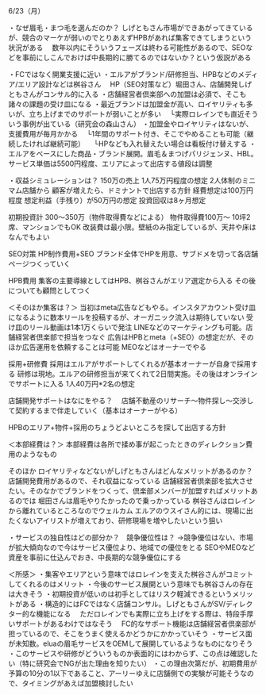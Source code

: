 6/23（月）

・なぜ眉毛・まつ毛を選んだのか？
しげともさん市場ができあがってきているが、競合のマーケが弱いのでとりあえずHPBがあれば集客できてしまうという状況がある
　数年以内にそういうフェーズは終わる可能性があるので、SEOなどを事前にしこんでおけば中長期的に勝てるのではないか？という仮説がある

・FCではなく開業支援に近い
・エルアがブランド/研修担当、HPBなどのメディア/エリア設計などは桝谷さん
　HP（SEO対策など）堀田さん、店舗開発しげともさんがコンサル的に入る
・店舗経営者倶楽部への加盟は必須で、そこも諸々の課題の受け皿になる
・最近ブランドは加盟金が高い、ロイヤリティも多いが、立ち上げまでのサポートが弱いことが多い
　└実際ロレインでも直近そういう事例が出ている（研究会の森山さん）
・加盟金やロイヤリティはないが、支援費用が毎月かかる
　└1年間のサポート付き、そこでやめることも可能（継続したければ継続可能）
　└HPなども入れ替えたい場合は看板付け替えする
・エルアをベースにした商品・ブランド展開。眉毛＆まつげパリジェンヌ、HBL。
サービス単価は5500円程度、エリアによって出店する値段は調整

・収益シミュレーションは？
150万の売上
1人75万円程度の想定
2人体制のミニマム店舗から
顧客が増えたら、ドミナントで出店する方針
経費想定は100万円程度
想定利益（手残り）が50万円の想定
投資回収は8ヶ月想定

初期投資計 300〜350万（物件取得費などによる）
物件取得費100万〜 10坪2席、マンションでもOK
改装費は最小限。壁紙のみ指定しているが、天井や床はなんでもよい

SEO対策
HP制作費用+SEO
ブランド全体でHPを用意、サブドメを切って各店舗ページつくっていく

HPB費用
集客の主要導線としてはHPB、桝谷さんがエリア選定から入る
その後についても顧問としてつく

＜そのほか集客は？＞
当初はmeta広告などもやる。インスタアカウント受け皿になるように数本リールを投稿するが、オーガニック流入は期待していない
受け皿のリール動画は1本1万くらいで発注
LINEなどのマーケティングも可能。店舗経営者倶楽部で担当をつなぐ
広告はHPBとmeta（+SEO）の想定だが、そのほか広告運用を依頼することは可能
MEOなどはオーナーでやる

採用+研修費
採用はエルアがサポートしてくれるが基本オーナーが自身で採用する
研修は現地。エルアの研修担当が来てくれて2日間実施。その後はオンラインでサポートに入る
1人40万円*2名の想定

店舗開発サポートはなにをやる？　
店舗不動産のリサーチ〜物件探し〜交渉して契約するまで伴走していく（基本はオーナーがやる）

HPBのエリア+物件+採用のちょうどよいところを探して出店する方針

＜本部経費は？＞
本部経費は各所で揉め事が起こったときのディレクション費用のようなもの

そのほか
ロイヤリティなどないがしげともさんはどんなメリットがあるのか？
店舗開発費用があるので、それ収益になっている
店舗経営者倶楽部を拡大させたい。そのなかでブランドをつくって、倶楽部メンバーが加盟すればメリットあるのでは
堀田さんは眉毛やりたかったので乗っかっている
桝谷さんはロレインから離れているところなのでウェルカム
エルアのウスイさん的には、現場に出たくないアイリストが増えており、研修現場を増やしたいという狙い

・サービスの独自性はどの部分か？　競争優位性は？
→競争優位はない、市場が拡大傾向なので今はサービス優位より、地域での優位をとる
SEOやMEOなど資産を事前に仕込んでおき、中長期的な競争優位にする

＜所感＞
・集客やエリアという意味ではロレインを支えた桝谷さんがコミットしてくれるのはメリット
・今後のサービス展開という意味でも桝谷さんの存在は大きそう
・初期投資が低いのは初手としてはリスク軽減できるというメリットがある
・構造的にはFCではなく店舗コンサル。しげともさんがSV/ディレクター的な機能になる
　ただロレインでも実際に立ち上げをする際は、特段手厚いサポートがあるわけではなそう
　FC的なサポート機能は店舗経営者倶楽部が担っているので、そこをうまく使えるかどうかにかかっていそう
・サービス面が未知数。eluaの眉毛サービスをOEMして展開しているようなものになりそう
・このサービスや研修がどういうものか表面的にはわからず、この点は確認したい（特に研究会でNGが出た理由を知りたい）
・この理由次第だが、初期費用が予算の10分の1以下であること、アーリーゆえに店舗側での実験が可能そうなので、タイミングがあえば加盟検討したい
